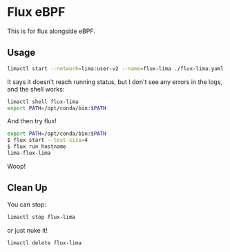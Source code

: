 # Flux eBPF

This is for flux alongside eBPF.
 
## Usage

```bash
limactl start --network=lima:user-v2 --name=flux-lima ./flux-lima.yaml
```

It says it doesn't reach running status, but I don't see any errors in the logs, and the shell works:

```bash
limactl shell flux-lima
export PATH=/opt/conda/bin:$PATH
```

And then try flux!

```bash
export PATH=/opt/conda/bin:$PATH
$ flux start --test-size=4
$ flux run hostname
lima-flux-lima
```

Woop!

## Clean Up

You can stop:

```bash
limactl stop flux-lima
```

or just nuke it!

```bash
limactl delete flux-lima
```
